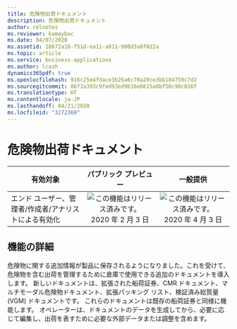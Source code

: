 ```yaml
---
title: 危険物出荷ドキュメント
description: 危険物出荷ドキュメント
author: relnotes
ms.reviewer: kamaybac
ms.date: 04/07/2020
ms.assetid: 18672a16-f51d-ea11-a811-000d3a8f022a
ms.topic: article
ms.service: business-applications
ms.author: lcash
dynamics365pdf: true
ms.openlocfilehash: 916c25e4fdace3b26a6c70a20ce3bb184759c7d2
ms.sourcegitcommit: 06f1a393c9fed93ed9b16e6615a8bf50c98c816f
ms.translationtype: HT
ms.contentlocale: ja-JP
ms.lasthandoff: 04/21/2020
ms.locfileid: "3272369"
---
```

# <a name="hazardous-materials-shipping-documentation"></a>危険物出荷ドキュメント


| 有効対象    |  パブリック プレビュー | 一般提供 | 
| ---------- | :----------: |:----------: |
|エンド ユーザー、管理者/作成者/アナリストによる有効化|![この機能はリリース済みです。](/dynamics365-release-plan/media/green-checkmark.png "この機能はリリース済みです。") 2020 年 2 月 3 日| ![この機能はリリース済みです。](/dynamics365-release-plan/media/green-checkmark.png "この機能はリリース済みです。") 2020 年 4 月 3 日|






## <a name="feature-details"></a>機能の詳細
<!--feature detail start -->
危険物に関する追加情報が製品に保存されるようになりました。これを受けて、危険物を含む出荷を管理するために倉庫で使用できる追加のドキュメントを導入します。 新しいドキュメントは、拡張された船荷証券、CMR ドキュメント、マルチモーダル危険物ドキュメント、拡張パッキング リスト、検証済み総質量 (VGM) ドキュメントです。 これらのドキュメントは既存の船荷証券と同様に機能します。 オペレーターは、ドキュメントのデータを生成してから、必要に応じて編集し、出荷を表すために必要な外部データまたは調整を含めます。

<!--![Multimodal dangerous goods](media/hazardous-materials-shipping-documentation-1.png "Multimodal dangerous goods")-->
<!--feature detail end -->









